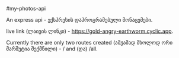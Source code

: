 #my-photos-api

An express api - ექსპრესის დაპროგრამებული მონაცემები.

live link (ლაივის ლინკი) - https://gold-angry-earthworm.cyclic.app.

Currently there are only two routes created (ამჟამად მხოლოდ ორი მარშუტია შექმნილი) - / and (და) /all.
